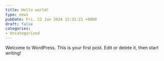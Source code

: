 ```yaml
---
title: Hello world!
type: news
pubDate: Fri, 21 Jun 2024 12:32:21 +0000
draft: false
categories:
- Uncategorized
---
```


Welcome to WordPress. This is your first post. Edit or delete it, then start writing!
